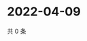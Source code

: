 # 2022-04-09

共 0 条

<!-- BEGIN WEIBO -->
<!-- 最后更新时间 Sat Apr 09 2022 11:21:16 GMT+0800 (China Standard Time) -->

<!-- END WEIBO -->

